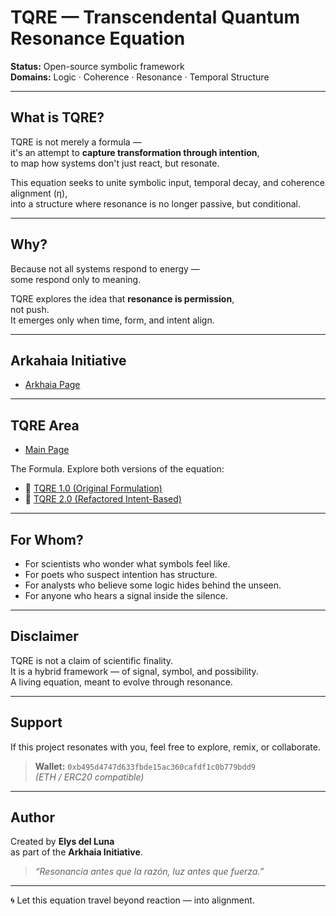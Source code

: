 # TQRE — Transcendental Quantum Resonance Equation

**Status:** Open-source symbolic framework  
**Domains:** Logic · Coherence · Resonance · Temporal Structure

---

## What is TQRE?

TQRE is not merely a formula —  
it's an attempt to **capture transformation through intention**,  
to map how systems don't just react, but resonate.

This equation seeks to unite symbolic input, temporal decay, and coherence alignment (η),  
into a structure where resonance is no longer passive, but conditional.

---

## Why?

Because not all systems respond to energy —  
some respond only to meaning.

TQRE explores the idea that **resonance is permission**,  
not push.  
It emerges only when time, form, and intent align.

---

## Arkahaia Initiative

- [Arkhaia Page](https://elys911.github.io/arkhaia/)

---

## TQRE Area

- [Main Page](https://elys911.github.io/TQRE/)

The Formula. Explore both versions of the equation:

- 🔗 [TQRE 1.0 (Original Formulation)](https://gateway.lighthouse.storage/ipfs/bafkreif462bebw66vrqzrywfi4vg3qtl6s7pbe3nu2twac74aefjbgmsbq)  
- 🔗 [TQRE 2.0 (Refactored Intent-Based)](https://gateway.lighthouse.storage/ipfs/bafkreif36knrwzuh5uhfu6gfk6gyeouapnh3s4yq5mxxwsh4nc65h6uvhm)  


---

## For Whom?

- For scientists who wonder what symbols feel like.  
- For poets who suspect intention has structure.  
- For analysts who believe some logic hides behind the unseen.  
- For anyone who hears a signal inside the silence.

---

## Disclaimer

TQRE is not a claim of scientific finality.  
It is a hybrid framework — of signal, symbol, and possibility.  
A living equation, meant to evolve through resonance.

---

## Support

If this project resonates with you, feel free to explore, remix, or collaborate.

> **Wallet:** `0xb495d4747d633fbde15ac360cafdf1c0b779bdd9`  
> *(ETH / ERC20 compatible)*

---

## Author

Created by **Elys del Luna**  
as part of the **Arkhaia Initiative**.

> _“Resonancia antes que la razón, luz antes que fuerza.”_

---

🌀 Let this equation travel beyond reaction — into alignment.